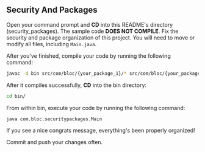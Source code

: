 ## Security And Packages

Open your command prompt and **CD** into this README's directory (security_packages). The sample code **DOES NOT COMPILE**. Fix the security and package organization of this project. You will need to move or modify all files, including `Main.java`.

After you've finished, compile your code by running the following command:

``` bash
javac -d bin src/com/bloc/{your_package_1}/* src/com/bloc/{your_package_2}/* … src/com/bloc/securitypackages/Main.java
```

After it compiles successfully, **CD** into the bin directory:

``` bash
cd bin/
```

From within bin, execute your code by running the following command:

``` bash
java com.bloc.securitypackages.Main
```

If you see a nice congrats message, everything's been properly organized!

Commit and push your changes often.